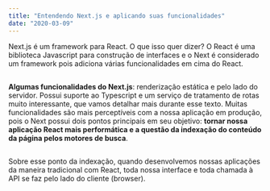 ```yaml
--- 
title: "Entendendo Next.js e aplicando suas funcionalidades" 
date: "2020-03-09" 
--- 
```


Next.js é um framework para React. O que isso quer dizer? O React é uma biblioteca Javascript para construção de interfaces e o Next é considerado um framework pois adiciona várias funcionalidades em cima do React. 
##
**Algumas funcionalidades do Next.js**: renderização estática e pelo lado do servidor. Possui suporte ao Typescript e um serviço de tratamento de rotas muito interessante, que vamos detalhar mais durante esse texto. Muitas funcionalidades são mais perceptíveis com a nossa aplicação em produção, pois o Next possui dois pontos principais em seu objetivo: **tornar nossa aplicação React mais performática e a questão da indexação do conteúdo da página pelos motores de busca**. 
##
Sobre esse ponto da indexação, quando desenvolvemos nossas aplicações da maneira tradicional com React, toda nossa interface e toda chamada à API se faz pelo lado do cliente (browser). 